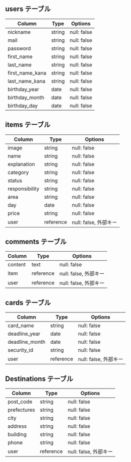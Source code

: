 ## users テーブル

| Column             | Type   | Options                |
| ------------------ | ------ | -----------            |
| nickname           | string | null: false            |
| mail               | string | null: false            |
| password           | string | null: false            |
| first_name         | string | null: false            |
| last_name          | string | null: false            |
| first_name_kana    | string | null: false            |
| last_name_kana     | string | null: false            |
| birthday_year      | date   | null: false            |
| birthday_month     | date   | null: false            |
| birthday_day       | date   | null: false            |


## items テーブル

| Column             | Type      | Options     |
| ------             | ------    | ----------- |
| image              | string    | null: false |
| name               | string    | null: false |
| explanation        | string    | null: false |
| category           | string    | null: false |
| status             | string    | null: false |
| responsibility     | string    | null: false |
| area               | string    | null: false |
| day                | date      | null: false |
| price              | string    | null: false |
| user               | reference | null: false, 外部キー|

## comments テーブル

| Column       | Type      | Options     |
| ------       | ------    | ----------- |
| content      | text      | null: false |
| item         | reference | null: false, 外部キー|
| user         | reference | null: false, 外部キー|

## cards テーブル

| Column             | Type      | Options     |
| ------             | ------    | ----------- |
| card_name          | string    | null: false |
| deadline_year      | date      | null: false |
| deadline_month     | date      | null: false |
| security_id        | string    | null: false |
| user               | reference | null: false, 外部キー|

## Destinations テーブル

| Column             | Type      | Options     |
| ------             | ------    | ----------- |
| post_code          | string    | null: false |
| prefectures        | string    | null: false |
| city               | string    | null: false |
| address            | string    | null: false |
| building           | string    | null: false |
| phone              | string    | null: false |
| user               | reference | null: false, 外部キー|
